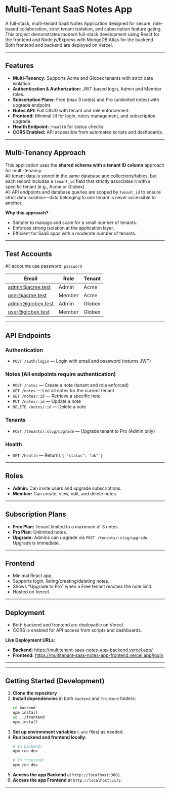# Multi-Tenant SaaS Notes App

A full-stack, multi-tenant SaaS Notes Application designed for secure, role-based collaboration, strict tenant isolation, and subscription feature gating. This project demonstrates modern full-stack development using React for the frontend and Node.js/Express with MongoDB Atlas for the backend. Both frontend and backend are deployed on Vercel.

---

## Features

- **Multi-Tenancy:** Supports Acme and Globex tenants with strict data isolation.
- **Authentication & Authorization:** JWT-based login, Admin and Member roles.
- **Subscription Plans:** Free (max 3 notes) and Pro (unlimited notes) with upgrade endpoint.
- **Notes API:** Full CRUD with tenant and role enforcement.
- **Frontend:** Minimal UI for login, notes management, and subscription upgrade.
- **Health Endpoint:** `/health` for status checks.
- **CORS Enabled:** API accessible from automated scripts and dashboards.

---

## Multi-Tenancy Approach

This application uses the **shared schema with a tenant ID column** approach for multi-tenancy.  
All tenant data is stored in the same database and collections/tables, but each record includes a `tenant_id` field that strictly associates it with a specific tenant (e.g., Acme or Globex).  
All API endpoints and database queries are scoped by `tenant_id` to ensure strict data isolation—data belonging to one tenant is never accessible to another.

**Why this approach?**
- Simpler to manage and scale for a small number of tenants.
- Enforces strong isolation at the application layer.
- Efficient for SaaS apps with a moderate number of tenants.

---

## Test Accounts

All accounts use password: `password`

| Email                | Role   | Tenant  |
|----------------------|--------|---------|
| admin@acme.test      | Admin  | Acme    |
| user@acme.test       | Member | Acme    |
| admin@globex.test    | Admin  | Globex  |
| user@globex.test     | Member | Globex  |

---

## API Endpoints

### Authentication

- `POST /auth/login` — Login with email and password (returns JWT)

### Notes (All endpoints require authentication)

- `POST /notes` — Create a note (tenant and role enforced)
- `GET /notes` — List all notes for the current tenant
- `GET /notes/:id` — Retrieve a specific note
- `PUT /notes/:id` — Update a note
- `DELETE /notes/:id` — Delete a note

### Tenants

- `POST /tenants/:slug/upgrade` — Upgrade tenant to Pro (Admin only)

### Health

- `GET /health` — Returns `{ "status": "ok" }`

---

## Roles

- **Admin:** Can invite users and upgrade subscriptions.
- **Member:** Can create, view, edit, and delete notes.

---

## Subscription Plans

- **Free Plan:** Tenant limited to a maximum of 3 notes.
- **Pro Plan:** Unlimited notes.
- **Upgrade:** Admins can upgrade via `POST /tenants/:slug/upgrade`. Upgrade is immediate.

---

## Frontend

- Minimal React app.
- Supports login, listing/creating/deleting notes.
- Shows “Upgrade to Pro” when a Free tenant reaches the note limit.
- Hosted on Vercel.

---

## Deployment

- Both backend and frontend are deployable on Vercel.
- CORS is enabled for API access from scripts and dashboards.

**Live Deployment URLs:**

- **Backend:** https://multitenant-saas-notes-app-backend.vercel.app/
- **Frontend:** https://multitenant-saas-notes-app-frontend.vercel.app/login

---

---

## Getting Started (Development)

1. **Clone the repository**
2. **Install dependencies** in both `backend` and `frontend` folders:
   ```bash
   cd backend
   npm install
   cd ../frontend
   npm install
   ```
3. **Set up environment variables** (`.env` files) as needed.
4. **Run backend and frontend locally**:
   ```bash
   # In backend/
   npm run dev

   # In frontend/
   npm run dev
   ```
5. **Access the app Backend** at `http://localhost:3001`.
5. **Access the app Frontend** at `http://localhost:5173`.

---

